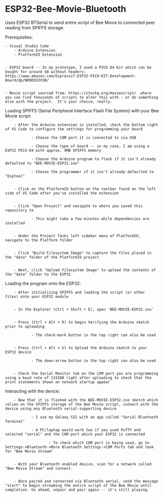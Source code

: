 # ESP32-Bee-Movie-Bluetooth
 Uses ESP32 BTSerial to send entire script of Bee Movie to connected peer reading from SPIFFS storage.

Prerequisites:

    - Visual Studio Code
        - Arduino Extension
        - PlatformIO Extension


    - ESP32 board -- In my prototype, I used a PICO D4 Kit which can be bought for around $8 without headers: https://www.amazon.com/Espressif-ESP32-PICO-KIT-Development-Board/dp/B09D3V2VSN/


    - Movie script sourced from: https://stockq.org/moviescript/  where you can find thousands of scripts to alter this with - or do something else with the project.  It's your choice, really.




Loading SPIFFS (Serial Peripheral Interface Flash File System) with your Bee Movie script:
        
        - After the Arduino extension is installed, check the bottom right of VS Code to configure the settings for programming your board
                
                - Choose the COM port it is connected to via USB
                
                - Choose the type of board -- in my case, I am using a ESP32 PICO-D4 with approx. 4MB SPIFFS memory
                
                - Choose the Arduino program to flash if it isn't already defaulted to "BEE-MOVIE-ESP32.ino"
                
                - Choose the programmer if it isn't already defaulted to "Esptool"
        
        
        - Click on the PlatformIO button on the toolbar found on the left side of VS Code after you've installed the extension
        
        
        - Click "Open Project" and navigate to where you saved this repository to
                
                - This might take a few minutes while dependencies are installed
        
        
        - Under the Project Tasks left sidebar menu of PlatformIO, navigate to the Platform folder
        
        
        - Click "Build Filesystem Image" to capture the files placed in the "data" folder of the PlatformIO project
        
        
        - Next, click "Upload Filesystem Image" to upload the contents of the "data" folder to the ESP32




Loading the program onto the ESP32:

        - After initializing SPIFFS and loading the script (or other files) onto your ESP32 module
        
        
        - In the Explorer (Ctrl + Shift + E), open 'BEE-MOVIE-ESP32.ino'
        
        
        - Press (Ctrl + Alt + R) to begin Verifying the Arduino sketch prior to uploading
                
                - The check-mark button in the top right can also be used
        
        
        - Press (Ctrl + Alt + U) to Upload the Arduino sketch to your ESP32 device
                
                - The down-arrow button in the top right can also be used
        
        
        - Check the Serial Monitor tab on the COM port you are programming using a baud rate of 115200 right after uploading to check that the print statements shown on network startup appear




Interacting with the device:
        
        - Now that it is flashed with the BEE-MOVIE-ESP32.ino sketch which relies on the SPIFFS storage of the Bee Movie script, connect with the device using any Bluetooth serial-supporting device
                
                - I use my Galaxy S22 with an app called "Serial Bluetooth Terminal"
                
                - A PC/laptop would work too if you used PuTTY and selected "serial" and the COM port which your ESP32 is connected
                        
                        - To check which COM port is being used, go to Settings->Bluetooth->More Bluetooth Settings->COM Ports tab and look for "Bee Movie Stream"
        
        
        - With your Bluetooth enabled device, scan for a network called "Bee Movie Stream" and connect.
        
        
        - Once paired and connected via Bluetooth serial, send the message "start" to begin streaming the entire script of the Bee Movie until completion. Go ahead, unpair and pair again -- it's still playing.

